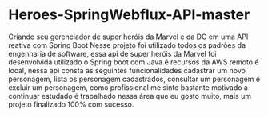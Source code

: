 # Heroes-SpringWebflux-API-master
Criando seu gerenciador de super heróis da Marvel e da DC em uma API reativa com Spring Boot
Nesse projeto foi utilizado todos os padrões da engenharia de software, essa api de super heróis da Marvel foi desenvolvida utilizado o Spring boot com Java é recursos da AWS remoto é local, nessa api consta as seguintes funcionalidades cadastrar um novo personagem, lista os personagem cadastrados, consultar um personagem é excluir um personagem, como profissional me sinto bastante motivado a continuar estudado é trabalhado nessa área que eu gosto muito, mais um projeto finalizado 100% com sucesso.

